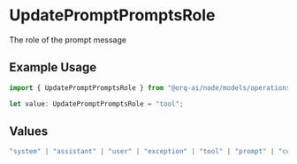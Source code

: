 # UpdatePromptPromptsRole

The role of the prompt message

## Example Usage

```typescript
import { UpdatePromptPromptsRole } from "@orq-ai/node/models/operations";

let value: UpdatePromptPromptsRole = "tool";
```

## Values

```typescript
"system" | "assistant" | "user" | "exception" | "tool" | "prompt" | "correction" | "expected_output"
```